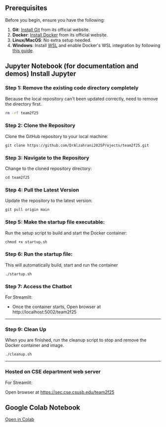 ## Prerequisites

Before you begin, ensure you have the following:

1. **Git**: [Install Git](https://git-scm.com/) from its official website.
2. **Docker**: [Install Docker](https://www.docker.com) from its official website.
3. **Linux/MacOS**: No extra setup needed.
4. **Windows**: Install [WSL](https://learn.microsoft.com/en-us/windows/wsl/install) and enable Docker's WSL integration by following [this guide](https://docs.docker.com/desktop/windows/wsl/).


Jupyter Notebook (for documentation and demos)
Install Jupyter
---

### Step 1: Remove the existing code directory completely

Because the local repository can't been updated correctly, need to remove the directory first.

```bash
rm -rf team2f25
```

### Step 2: Clone the Repository

Clone the GitHub repository to your local machine:

```
git clone https://github.com/DrAlzahrani2025Projects/team2f25.git
```

### Step 3: Navigate to the Repository

Change to the cloned repository directory:

```
cd team2f25
```

### Step 4: Pull the Latest Version

Update the repository to the latest version:

```
git pull origin main
```


### Step 5: Make the startup file executable:

Run the setup script to build and start the Docker container:

```
chmod +x startup.sh
```

### Step 6: Run the startup file:

This will automatically build, start and run the container

```
./startup.sh
```

### Step 7: Access the Chatbot

For Streamlit:

- Once the container starts, Open browser at http://localhost:5002/team2f25

  

---
### Step 9: Clean Up

When you are finished, run the cleanup script to stop and remove the Docker container and image.

```bash
./cleanup.sh
```

---

### Hosted on CSE department web server

For Streamlit:

Open browser at https://sec.cse.csusb.edu/team2f25 

## Google Colab Notebook  
[Open in Colab](https://colab.research.google.com/drive/1icOiUzhhm0l7PkDoCxUdDMqpX1eua8ug?usp=sharing)
